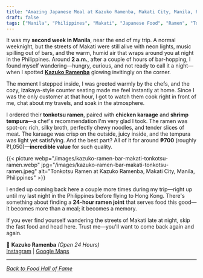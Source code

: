 ```yaml
---
title: "Amazing Japanese Meal at Kazuko Ramenba, Makati City, Manila, Philippines"
draft: false
tags: ["Manila", "Philippines", "Makati", "Japanese Food", "Ramen", "Tonkotsu", "24/7", "Late Night"]
---
```


It was my **second week in Manila**, near the end of my trip. A normal weeknight, but the streets of Makati were still alive with neon lights, music spilling out of bars, and the warm, humid air that wraps around you at night in the Philippines. Around **2 a.m.**, after a couple of hours of bar-hopping, I found myself wandering—hungry, curious, and not ready to call it a night—when I spotted [**Kazuko Ramenba**](https://maps.app.goo.gl/dboSspfmom3n4vbC6) glowing invitingly on the corner.  

The moment I stepped inside, I was greeted warmly by the chefs, and the cozy, izakaya-style counter seating made me feel instantly at home. Since I was the only customer at that hour, I got to watch them cook right in front of me, chat about my travels, and soak in the atmosphere.  

I ordered their **tonkotsu ramen**, paired with **chicken karaage** and **shrimp tempura**—a chef's recommendation I'm very glad I took. The ramen was spot-on: rich, silky broth, perfectly chewy noodles, and tender slices of meat. The karaage was crisp on the outside, juicy inside, and the tempura was light yet satisfying. And the best part? All of it for around **₱700** (roughly ₹1,050)—**incredible value** for such quality.  

{{< picture webp="/images/kazuko-ramen-bar-makati-tonkotsu-ramen.webp" jpg="/images/kazuko-ramen-bar-makati-tonkotsu-ramen.jpeg" alt="Tonkotsu Ramen at Kazuko Ramenba, Makati City, Manila, Philippines" >}}

I ended up coming back here a couple more times during my trip—right up until my last night in the Philippines before flying to Hong Kong. There's something about finding a **24-hour ramen joint** that serves food this good—it becomes more than a meal; it becomes a memory.  

If you ever find yourself wandering the streets of Makati late at night, skip the fast food and head here. Trust me—you'll want to come back again and again.  

📍 **Kazuko Ramenba** *(Open 24 Hours)*  
[Instagram](https://www.instagram.com/kazukoramenba/?hl=en) | [Google Maps](https://maps.app.goo.gl/dboSspfmom3n4vbC6)  

<!-- Chef image placeholder - add when available -->
<!-- {{< picture webp="/images/kazuko-ramen-bar-chef.webp" jpg="/images/kazuko-ramen-bar-chef.jpg" alt="Chatting with the chef at Kazuko Ramenba late at night" >}} -->

---

*[Back to Food Hall of Fame](/food)*
